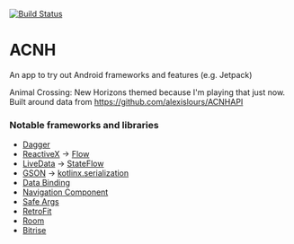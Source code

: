 [![Build Status](https://app.bitrise.io/app/5e8a9f80ff0875a4/status.svg?token=xMxwWW7oc1XeK3oVlfkMRw&branch=master)](https://app.bitrise.io/app/5e8a9f80ff0875a4)

# ACNH
An app to try out Android frameworks and features (e.g. Jetpack)

Animal Crossing: New Horizons themed because I'm playing that just now.\
Built around data from https://github.com/alexislours/ACNHAPI

### Notable frameworks and libraries
- [Dagger](https://dagger.dev/)
- [ReactiveX](http://reactivex.io/)  ->  [Flow](https://kotlinlang.org/docs/flow.html) 
- [LiveData](https://developer.android.com/topic/libraries/architecture/livedata)  ->  [StateFlow](https://kotlin.github.io/kotlinx.coroutines/kotlinx-coroutines-core/kotlinx.coroutines.flow/-state-flow/) 
- [GSON](https://github.com/google/gson)  ->  [kotlinx.serialization](https://github.com/Kotlin/kotlinx.serialization)
- [Data Binding](https://developer.android.com/topic/libraries/data-binding)
- [Navigation Component](https://developer.android.com/guide/navigation)
- [Safe Args](https://developer.android.com/guide/navigation/navigation-pass-data#Safe-args)
- [RetroFit](https://square.github.io/retrofit/)
- [Room](https://developer.android.com/training/data-storage/room)
- [Bitrise](https://www.bitrise.io/)
